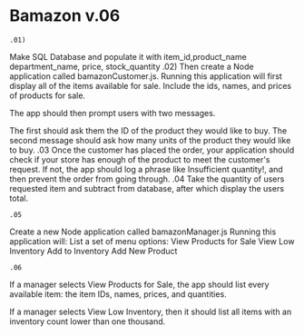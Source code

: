 # Bamazon v.06
	.01)
 Make SQL Database and populate it with item_id,product_name
department_name, price, stock_quantity 
	.02) 
Then create a Node application called bamazonCustomer.js. Running this application will first display all of the items available for sale. Include the ids, names, and prices of products for sale.

The app should then prompt users with two messages.

The first should ask them the ID of the product they would like to buy.
The second message should ask how many units of the product they would like to buy. 
	.03
Once the customer has placed the order, your application should check if your store has enough of the product to meet the customer's request.
If not, the app should log a phrase like Insufficient quantity!, and then prevent the order from going through.
	.04
Take the quantity of users requested item and subtract from database, after which display the users total. 

	.05
Create a new Node application called bamazonManager.js
Running this application will:
 List a set of menu options:
 View Products for Sale
 View Low Inventory
 Add to Inventory
 Add New Product

	.06
If a manager selects View Products for Sale, the app should list every available item: the item IDs, names, prices, and quantities.

If a manager selects View Low Inventory, then it should list all items with an inventory count lower than one thousand.










